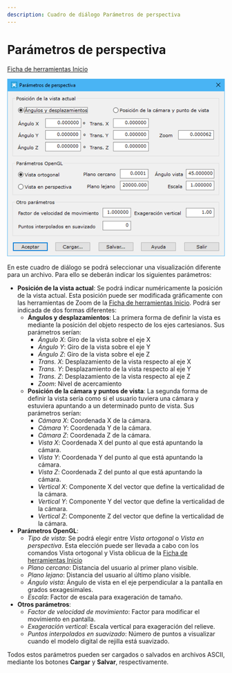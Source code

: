 ```yaml
---
description: Cuadro de diálogo Parámetros de perspectiva
---
```


# Parámetros de perspectiva

[Ficha de herramientas Inicio](../fichas-de-herramientas/ficha-de-herramientas-inicio/)

![Cuadro de diálogo Parámetros de perspectiva](<../../.gitbook/assets/image (76).png>)

En este cuadro de diálogo se podrá seleccionar una visualización diferente para un archivo. Para ello se deberán indicar los siguientes parámetros:

* **Posición de la vista actual**: Se podrá indicar numéricamente la posición de la vista actual. Esta posición puede ser modificada gráficamente con las herramientas de Zoom de la [Ficha de herramientas Inicio](../fichas-de-herramientas/ficha-de-herramientas-inicio/). Podrá ser indicada de dos formas diferentes:
  * **Ángulos y desplazamientos**: La primera forma de definir la vista es mediante la posición del objeto respecto de los ejes cartesianos. Sus parámetros serían:
    * _Ángulo X_: Giro de la vista sobre el eje X
    * _Ángulo Y_: Giro de la vista sobre el eje Y
    * _Ángulo Z_: Giro de la vista sobre el eje Z
    * _Trans. X_: Desplazamiento de la vista respecto al eje X
    * _Trans. Y_: Desplazamiento de la vista respecto al eje Y
    * _Trans. Z_: Desplazamiento de la vista respecto al eje Z
    * _Zoom_: Nivel de acercamiento
  * **Posición de la cámara y puntos de vista**: La segunda forma de definir la vista sería como si el usuario tuviera una cámara y estuviera apuntando a un determinado punto de vista. Sus parámetros serían:
    * _Cámara X_: Coordenada X de la cámara.
    * _Cámara Y_: Coordenada Y de la cámara.
    * _Cámara Z_: Coordenada Z de la cámara.
    * _Vista X_: Coordenada X del punto al que está apuntando la cámara.
    * _Vista Y_: Coordenada Y del punto al que está apuntando la cámara.
    * _Vista Z_: Coordenada Z del punto al que está apuntando la cámara.
    * _Vertical X_: Componente X del vector que define la verticalidad de la cámara.
    * _Vertical Y_: Componente Y del vector que define la verticalidad de la cámara.
    * _Vertical Z_: Componente Z del vector que define la verticalidad de la cámara.
* **Parámetros OpenGL**:
  * _Tipo de vista_: Se podrá elegir entre _Vista ortogonal_ o _Vista en perspectiva_. Esta elección puede ser llevada a cabo con los comandos Vista ortogonal  y Vista oblicua  de la [Ficha de herramientas Inicio](../fichas-de-herramientas/ficha-de-herramientas-inicio/)
  * _Plano cercano_: Distancia del usuario al primer plano visible.
  * _Plano lejano_: Distancia del usuario al último plano visible.
  * _Ángulo vista_: Ángulo de vista en el eje perpendicular a la pantalla en grados sexagesimales.
  * _Escala_: Factor de escala para exageración de tamaño.
* **Otros parámetros**:
  * _Factor de velocidad de movimiento_: Factor para modificar el movimiento en pantalla.
  * _Exageración vertical_: Escala vertical para exageración del relieve.
  * _Puntos interpolados en suavizado_: Número de puntos a visualizar cuando el modelo digital de rejilla está suavizado.

Todos estos parámetros pueden ser cargados o salvados en archivos ASCII, mediante los botones **Cargar** y **Salvar**, respectivamente.
